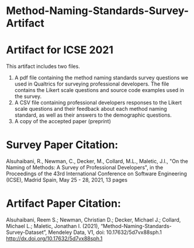 # Method-Naming-Standards-Survey-Artifact

# Artifact for ICSE 2021

This artifact includes two files.

1. A pdf file containing the method naming standards survey questions we used in Qualtrics for surveying professional developers. The file contains the Likert scale questions and source code examples used in the survey. 
2. A CSV file containing professional developers responses to the Likert scale questions and their feedback about each method naming standard, as well as their answers to the demographic questions.
3. A copy of the accepted paper (preprint)



# Survey Paper Citation:

Alsuhaibani, R., Newman, C., Decker, M., Collard, M.L., Maletic, J.I., "On the Naming of Methods: A Survey of Professional Developers", in the Proceedings of the 43rd International Conference on Software Engineering (ICSE), Madrid Spain, May 25 - 28, 2021, 13 pages

# Artifact Paper Citation:

Alsuhaibani, Reem S.; Newman, Christian D.; Decker, Michael J.; Collard, Michael L.; Maletic, Jonathan I. (2021), “Method-Naming-Standards-Survey-Dataset”, Mendeley Data, V1, doi: 10.17632/5d7vx88sph.1
http://dx.doi.org/10.17632/5d7vx88sph.1
